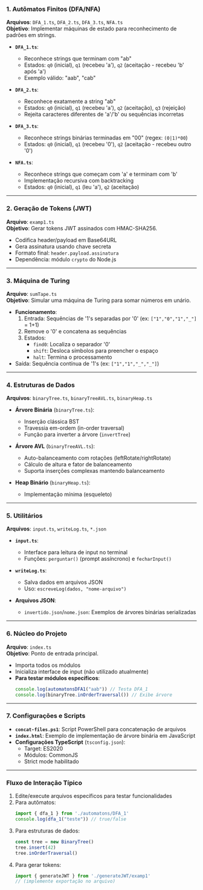 ### **1. Autômatos Finitos (DFA/NFA)**
**Arquivos**: `DFA_1.ts`, `DFA_2.ts`, `DFA_3.ts`, `NFA.ts`  
**Objetivo**: Implementar máquinas de estado para reconhecimento de padrões em strings.

- **`DFA_1.ts`**:
  - Reconhece strings que terminam com "ab"
  - Estados: `q0` (inicial), `q1` (recebeu 'a'), `q2` (aceitação - recebeu 'b' após 'a')
  - Exemplo válido: "aab", "cab"

- **`DFA_2.ts`**:
  - Reconhece exatamente a string "ab"
  - Estados: `q0` (inicial), `q1` (recebeu 'a'), `q2` (aceitação), `q3` (rejeição)
  - Rejeita caracteres diferentes de 'a'/'b' ou sequências incorretas

- **`DFA_3.ts`**:
  - Reconhece strings binárias terminadas em "00" (regex: `(0|1)*00`)
  - Estados: `q0` (inicial), `q1` (recebeu '0'), `q2` (aceitação - recebeu outro '0')

- **`NFA.ts`**:
  - Reconhece strings que começam com 'a' e terminam com 'b'
  - Implementação recursiva com backtracking
  - Estados: `q0` (inicial), `q1` (leu 'a'), `q2` (aceitação)

---

### **2. Geração de Tokens (JWT)**
**Arquivo**: `examp1.ts`  
**Objetivo**: Gerar tokens JWT assinados com HMAC-SHA256.

- Codifica header/payload em Base64URL
- Gera assinatura usando chave secreta
- Formato final: `header.payload.assinatura`
- Dependência: módulo `crypto` do Node.js

---

### **3. Máquina de Turing**
**Arquivo**: `sumTape.ts`  
**Objetivo**: Simular uma máquina de Turing para somar números em unário.

- **Funcionamento**:
  1. Entrada: Sequências de '1's separadas por '0' (ex: `["1","0","1","_"]` = 1+1)
  2. Remove o '0' e concatena as sequências
  3. Estados: 
     - `find0`: Localiza o separador '0'
     - `shift`: Desloca símbolos para preencher o espaço
     - `halt`: Termina o processamento
- Saída: Sequência contínua de '1's (ex: `["1","1","_","_"]`)

---

### **4. Estruturas de Dados**
**Arquivos**: `binaryTree.ts`, `binaryTreeAVL.ts`, `binaryHeap.ts`

- **Árvore Binária** (`binaryTree.ts`):
  - Inserção clássica BST
  - Travessia em-ordem (in-order traversal)
  - Função para inverter a árvore (`invertTree`)

- **Árvore AVL** (`binaryTreeAVL.ts`):
  - Auto-balanceamento com rotações (leftRotate/rightRotate)
  - Cálculo de altura e fator de balanceamento
  - Suporta inserções complexas mantendo balanceamento

- **Heap Binário** (`binaryHeap.ts`):
  - Implementação mínima (esqueleto)

---

### **5. Utilitários**
**Arquivos**: `input.ts`, `writeLog.ts`, `*.json`

- **`input.ts`**:
  - Interface para leitura de input no terminal
  - Funções: `perguntar()` (prompt assíncrono) e `fecharInput()`

- **`writeLog.ts`**:
  - Salva dados em arquivos JSON
  - Uso: `escreveLog(dados, "nome-arquivo")`

- **Arquivos JSON**:
  - `invertido.json`/`nome.json`: Exemplos de árvores binárias serializadas

---

### **6. Núcleo do Projeto**
**Arquivo**: `index.ts`  
**Objetivo**: Ponto de entrada principal.

- Importa todos os módulos
- Inicializa interface de input (não utilizado atualmente)
- **Para testar módulos específicos**:
  ```ts
  console.log(automatonsDFA1("aab")) // Testa DFA_1
  console.log(binaryTree.inOrderTraversal()) // Exibe árvore
  ```

---

### **7. Configurações e Scripts**
- **`concat-files.ps1`**: Script PowerShell para concatenação de arquivos
- **`index.html`**: Exemplo de implementação de árvore binária em JavaScript
- **Configurações TypeScript** (`tsconfig.json`):
  - Target: ES2020
  - Módulos: CommonJS
  - Strict mode habilitado

---

### **Fluxo de Interação Típico**
1. Edite/execute arquivos específicos para testar funcionalidades
2. Para autômatos:
   ```ts
   import { dfa_1 } from './automatons/DFA_1'
   console.log(dfa_1("teste")) // true/false
   ```
3. Para estruturas de dados:
   ```ts
   const tree = new BinaryTree()
   tree.insert(42)
   tree.inOrderTraversal()
   ```
4. Para gerar tokens:
   ```ts
   import { generateJWT } from './generateJWT/examp1'
   // (implemente exportação no arquivo)
   ```
